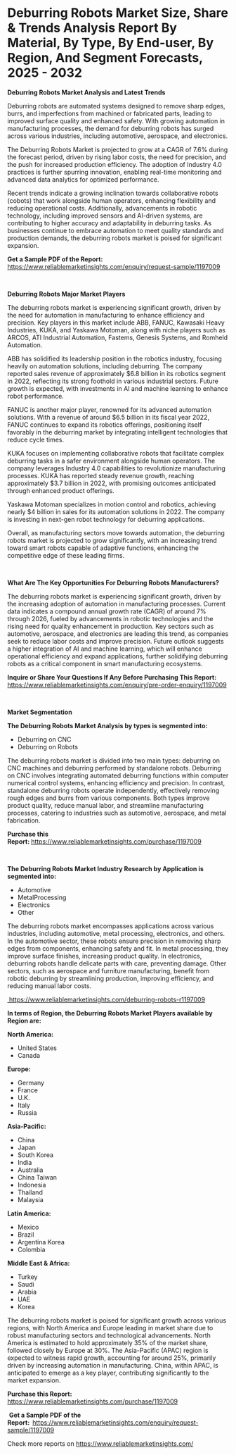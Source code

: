 <p><h1>Deburring Robots Market Size, Share & Trends Analysis Report By Material, By Type, By End-user, By Region, And Segment Forecasts, 2025 - 2032</h1></p><p><strong>Deburring Robots Market Analysis and Latest Trends</strong></p>
<p><p>Deburring robots are automated systems designed to remove sharp edges, burrs, and imperfections from machined or fabricated parts, leading to improved surface quality and enhanced safety. With growing automation in manufacturing processes, the demand for deburring robots has surged across various industries, including automotive, aerospace, and electronics.</p><p>The Deburring Robots Market is projected to grow at a CAGR of 7.6% during the forecast period, driven by rising labor costs, the need for precision, and the push for increased production efficiency. The adoption of Industry 4.0 practices is further spurring innovation, enabling real-time monitoring and advanced data analytics for optimized performance.</p><p>Recent trends indicate a growing inclination towards collaborative robots (cobots) that work alongside human operators, enhancing flexibility and reducing operational costs. Additionally, advancements in robotic technology, including improved sensors and AI-driven systems, are contributing to higher accuracy and adaptability in deburring tasks. As businesses continue to embrace automation to meet quality standards and production demands, the deburring robots market is poised for significant expansion.</p></p>
<p><strong>Get a Sample PDF of the Report:&nbsp;</strong> <a href="https://www.reliablemarketinsights.com/enquiry/request-sample/1197009?utm_campaign=3005&utm_medium=2&utm_source=Github&utm_content=ia&utm_term=10042025&utm_id=deburring-robots">https://www.reliablemarketinsights.com/enquiry/request-sample/1197009</a></p>
<p>&nbsp;</p>
<p><strong>Deburring Robots Major Market Players</strong></p>
<p><p>The deburring robots market is experiencing significant growth, driven by the need for automation in manufacturing to enhance efficiency and precision. Key players in this market include ABB, FANUC, Kawasaki Heavy Industries, KUKA, and Yaskawa Motoman, along with niche players such as ARCOS, ATI Industrial Automation, Fastems, Genesis Systems, and Romheld Automation.</p><p>ABB has solidified its leadership position in the robotics industry, focusing heavily on automation solutions, including deburring. The company reported sales revenue of approximately $6.8 billion in its robotics segment in 2022, reflecting its strong foothold in various industrial sectors. Future growth is expected, with investments in AI and machine learning to enhance robot performance.</p><p>FANUC is another major player, renowned for its advanced automation solutions. With a revenue of around $6.5 billion in its fiscal year 2022, FANUC continues to expand its robotics offerings, positioning itself favorably in the deburring market by integrating intelligent technologies that reduce cycle times.</p><p>KUKA focuses on implementing collaborative robots that facilitate complex deburring tasks in a safer environment alongside human operators. The company leverages Industry 4.0 capabilities to revolutionize manufacturing processes. KUKA has reported steady revenue growth, reaching approximately $3.7 billion in 2022, with promising outcomes anticipated through enhanced product offerings.</p><p>Yaskawa Motoman specializes in motion control and robotics, achieving nearly $4 billion in sales for its automation solutions in 2022. The company is investing in next-gen robot technology for deburring applications.</p><p>Overall, as manufacturing sectors move towards automation, the deburring robots market is projected to grow significantly, with an increasing trend toward smart robots capable of adaptive functions, enhancing the competitive edge of these leading firms.</p></p>
<p>&nbsp;</p>
<p><strong>What Are The Key Opportunities For Deburring Robots Manufacturers?</strong></p>
<p><p>The deburring robots market is experiencing significant growth, driven by the increasing adoption of automation in manufacturing processes. Current data indicates a compound annual growth rate (CAGR) of around 7% through 2026, fueled by advancements in robotic technologies and the rising need for quality enhancement in production. Key sectors such as automotive, aerospace, and electronics are leading this trend, as companies seek to reduce labor costs and improve precision. Future outlook suggests a higher integration of AI and machine learning, which will enhance operational efficiency and expand applications, further solidifying deburring robots as a critical component in smart manufacturing ecosystems.</p></p>
<p><strong>Inquire or Share Your Questions If Any Before Purchasing This Report:</strong> <a href="https://www.reliablemarketinsights.com/enquiry/pre-order-enquiry/1197009?utm_campaign=3005&utm_medium=2&utm_source=Github&utm_content=ia&utm_term=10042025&utm_id=deburring-robots">https://www.reliablemarketinsights.com/enquiry/pre-order-enquiry/1197009</a></p>
<p>&nbsp;</p>
<p><strong>Market Segmentation</strong></p>
<p><strong>The Deburring Robots Market Analysis by types is segmented into:</strong></p>
<p><ul><li>Deburring on CNC</li><li>Deburring on Robots</li></ul></p>
<p><p>The deburring robots market is divided into two main types: deburring on CNC machines and deburring performed by standalone robots. Deburring on CNC involves integrating automated deburring functions within computer numerical control systems, enhancing efficiency and precision. In contrast, standalone deburring robots operate independently, effectively removing rough edges and burrs from various components. Both types improve product quality, reduce manual labor, and streamline manufacturing processes, catering to industries such as automotive, aerospace, and metal fabrication.</p></p>
<p><strong>Purchase this Report:&nbsp;</strong><a href="https://www.reliablemarketinsights.com/purchase/1197009?utm_campaign=3005&utm_medium=2&utm_source=Github&utm_content=ia&utm_term=10042025&utm_id=deburring-robots">https://www.reliablemarketinsights.com/purchase/1197009</a></p>
<p>&nbsp;</p>
<p><strong>The Deburring Robots Market Industry Research by Application is segmented into:</strong></p>
<p><ul><li>Automotive</li><li>MetalProcessing</li><li>Electronics</li><li>Other</li></ul></p>
<p><p>The deburring robots market encompasses applications across various industries, including automotive, metal processing, electronics, and others. In the automotive sector, these robots ensure precision in removing sharp edges from components, enhancing safety and fit. In metal processing, they improve surface finishes, increasing product quality. In electronics, deburring robots handle delicate parts with care, preventing damage. Other sectors, such as aerospace and furniture manufacturing, benefit from robotic deburring by streamlining production, improving efficiency, and reducing manual labor costs.</p></p>
<p><a href="https://www.reliablemarketinsights.com/deburring-robots-r1197009?utm_campaign=3005&utm_medium=2&utm_source=Github&utm_content=ia&utm_term=10042025&utm_id=deburring-robots">&nbsp;https://www.reliablemarketinsights.com/deburring-robots-r1197009</a></p>
<p><strong>In terms of Region, the Deburring Robots Market Players available by Region are:</strong></p>
<p>
    <p> <strong> North America: </strong>
        <ul>
            <li>United States</li>
            <li>Canada</li>
        </ul>
        </p> 
    <p> <strong> Europe: </strong>
        <ul>
            <li>Germany</li>
            <li>France</li>
            <li>U.K.</li>
            <li>Italy</li>
            <li>Russia</li>
        </ul>
        </p> 
    <p> <strong> Asia-Pacific: </strong>
        <ul>
            <li>China</li>
            <li>Japan</li>
            <li>South Korea</li>
            <li>India</li>
            <li>Australia</li>
            <li>China Taiwan</li>
            <li>Indonesia</li>
            <li>Thailand</li>
            <li>Malaysia</li>
        </ul>
        </p> 
    <p> <strong> Latin America: </strong>
        <ul>
            <li>Mexico</li>
            <li>Brazil</li>
            <li>Argentina Korea</li>
            <li>Colombia</li>
        </ul>
        </p> 
    <p> <strong> Middle East & Africa: </strong>
        <ul>
            <li>Turkey</li>
            <li>Saudi</li>
            <li>Arabia</li>
            <li>UAE</li>
            <li>Korea</li>
        </ul>
    </p>
    </p>
<p><p>The deburring robots market is poised for significant growth across various regions, with North America and Europe leading in market share due to robust manufacturing sectors and technological advancements. North America is estimated to hold approximately 35% of the market share, followed closely by Europe at 30%. The Asia-Pacific (APAC) region is expected to witness rapid growth, accounting for around 25%, primarily driven by increasing automation in manufacturing. China, within APAC, is anticipated to emerge as a key player, contributing significantly to the market expansion.</p></p>
<p><strong>Purchase this Report: </strong><a href="https://www.reliablemarketinsights.com/purchase/1197009?utm_campaign=3005&utm_medium=2&utm_source=Github&utm_content=ia&utm_term=10042025&utm_id=deburring-robots">https://www.reliablemarketinsights.com/purchase/1197009</a></p>
<p>&nbsp;<strong>Get a Sample PDF of the Report:&nbsp;&nbsp;</strong><a href="https://www.reliablemarketinsights.com/enquiry/request-sample/1197009?utm_campaign=3005&utm_medium=2&utm_source=Github&utm_content=ia&utm_term=10042025&utm_id=deburring-robots">https://www.reliablemarketinsights.com/enquiry/request-sample/1197009</a></p>
<p><strong></strong></p>
<p>Check more reports on <a href="https://www.reliablemarketinsights.com/?utm_campaign=3005&utm_medium=2&utm_source=Github&utm_content=ia&utm_term=10042025&utm_id=deburring-robots">https://www.reliablemarketinsights.com/</a></p>